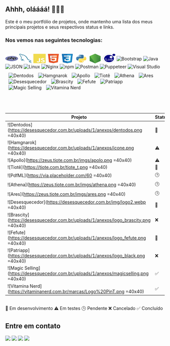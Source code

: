 ## Ahhh, oláááá! 👋👋👋

Este é o meu portfólio de projetos, onde mantenho uma lista dos meus principais projetos e seus respectivos status e links.

### Nos vemos nas seguintes tecnologias:

<div style="display: inline_block"><br>
  <img align="center" alt="PHP" height="30" width="40" src="https://raw.githubusercontent.com/devicons/devicon/master/icons/php/php-original.svg"> 
  <img align="center" alt="MySQL" height="30" width="40" src="https://raw.githubusercontent.com/devicons/devicon/master/icons/mysql/mysql-original.svg"> 
  <img align="center" alt="Javascript" height="30" width="40" src="https://raw.githubusercontent.com/devicons/devicon/master/icons/javascript/javascript-plain.svg">
  <img align="center" alt="HTML5" height="30" width="40" src="https://raw.githubusercontent.com/devicons/devicon/master/icons/html5/html5-original.svg">
  <img align="center" alt="CSS" height="30" width="40" src="https://raw.githubusercontent.com/devicons/devicon/master/icons/css3/css3-original.svg">
  <img align="center" alt="Python" height="30" width="40" src="https://raw.githubusercontent.com/devicons/devicon/master/icons/python/python-original.svg">
  <img align="center" alt="NodeJS" height="30" width="40" src="https://raw.githubusercontent.com/devicons/devicon/master/icons/nodejs/nodejs-original.svg">
  <img align="center" alt="Lua" height="30" width="40" src="https://raw.githubusercontent.com/devicons/devicon/master/icons/lua/lua-original.svg">
  <img align="center" alt="Bootstrap" height="30" width="40" src="https://cdn.jsdelivr.net/gh/devicons/devicon/icons/bootstrap/bootstrap-original.svg">
  <img align="center" alt="Java" height="30" width="40" src="https://cdn.jsdelivr.net/gh/devicons/devicon/icons/java/java-original.svg">
  <img align="center" alt="JSON" height="30" width="40" src="https://cdn.jsdelivr.net/gh/devicons/devicon/icons/json/json-original.svg">
  <img align="center" alt="Linux" height="30" width="40" src="https://cdn.jsdelivr.net/gh/devicons/devicon/icons/linux/linux-original.svg">
  <img align="center" alt="Nginx" height="30" width="40" src="https://cdn.jsdelivr.net/gh/devicons/devicon/icons/nginx/nginx-original.svg">
  <img align="center" alt="npm" height="30" width="40" src="https://cdn.jsdelivr.net/gh/devicons/devicon/icons/npm/npm-original-wordmark.svg">
  <img align="center" alt="Postman" height="30" width="40" src="https://cdn.jsdelivr.net/gh/devicons/devicon/icons/postman/postman-original.svg">
  <img align="center" alt="Puppeteer" height="30" width="40" src="https://cdn.jsdelivr.net/gh/devicons/devicon/icons/puppeteer/puppeteer-original.svg">
  <img align="center" alt="Visual Studio" height="30" width="40" src="https://cdn.jsdelivr.net/gh/devicons/devicon/icons/visualstudio/visualstudio-original.svg">
</div>

<div style="display: inline_block; padding: 10px;">
  <img align="center" alt="Dentodos" height="40" src="https://desesquecedor.com.br/uploads/1/anexos/dentodos.png" style="margin-right: 10px; ">
  <img align="center" alt="Hamgnarok" height="40" src="https://desesquecedor.com.br/uploads/1/anexos/icone.png" style="margin-right: 10px;">
  <img align="center" alt="Apollo" height="40" src="https://zeus.tiote.com.br/imgs/apolo.png" style="margin-right: 10px;"> 
  <img align="center" alt="Tiotê" height="40" src="https://tiote.com.br/tiote_t.png" style="margin-right: 10px;">
  <img align="center" alt="Athena" height="40" src="https://zeus.tiote.com.br/imgs/athena.png" style="margin-right: 10px;">
  <img align="center" alt="Ares" height="40" src="https://zeus.tiote.com.br/imgs/ares.png" style="margin-right: 10px;">
  <img align="center" alt="Desesquecedor" height="40" src="https://desesquecedor.com.br/img/logo2.webp" style="margin-right: 10px;"> 
  <img align="center" alt="Brascity" height="40" src="https://desesquecedor.com.br/uploads/1/anexos/logo_brascity.png" style="margin-right: 10px;">  
  <img align="center" alt="Fefute" height="40" src="https://desesquecedor.com.br/uploads/1/anexos/logo_fefute.png" style="margin-right: 10px;">  
  <img align="center" alt="Patriapp" height="40" src="https://desesquecedor.com.br/uploads/1/anexos/logo_black.png" style="margin-right: 10px;">  
  <img align="center" alt="Magic Selling" height="40" src="https://desesquecedor.com.br/uploads/1/anexos/magicselling.png" style="margin-right: 10px;">  
  <img align="center" alt="Vitamina Nerd" height="40" src="https://vitaminanerd.com.br/marcas/Logo%20PinT.png" style="margin-right: 10px;">
</div>

<br/><br/>  

  | Projeto       | Status | Link | Repositório                                      |
|---------------|--------------|----------------|-------------------------------------------|
| ![Dentodos](https://desesquecedor.com.br/uploads/1/anexos/dentodos.png =40x40)      | 🚧 | [Dentodos](https://dentodos.com.br) | [Dentodos](https://github.com/luanbiao/dentodos) |
| ![Hamgnarok](https://desesquecedor.com.br/uploads/1/anexos/icone.png =40x40)     | ⚠️ | [Baixar](https://#)      | [Hamgnarok](https://github.com/luanbiao/hamgnarok) |
| ![Apollo](https://zeus.tiote.com.br/imgs/apolo.png =40x40)        | ⚠️ | [Acessar](https://apollo.tiote.com.br)     | [Apollo](https://github.com/luanbiao/apollo) |
| ![Tiotê](https://tiote.com.br/tiote_t.png =40x40)         | 🚧 | [Acessar](https://tiote.com.br)     | [Tiotê](https://github.com/luanbiao/tiote) |
| ![PdfML](https://via.placeholder.com/60 =40x40)         | 🕒 | Indisponível   | [PdfML](https://github.com/luanbiao/pdfml) |
| ![Athena](https://zeus.tiote.com.br/imgs/athena.png =40x40)        | 🕒 | [Baixar](https://zeus.tiote.com.br/apps/athena.apk)    | [Athena](https://github.com/luanbiao/athena) |
| ![Ares](https://zeus.tiote.com.br/imgs/ares.png =40x40)          | 🕒 | [Baixar](https://zeus.tiote.com.br/apps/ares.apk)    | [Ares](https://github.com/luanbiao/ares) |
| ![Desesquecedor](https://desesquecedor.com.br/img/logo2.webp =40x40) | 🚧 | 🟢 [Acessar](https://desesquecedor.com.br)    | [Desesquecedor](https://github.com/luanbiao/desesquecedor_preview) |
| ![Brascity](https://desesquecedor.com.br/uploads/1/anexos/logo_brascity.png =40x40)      | ❌ | Indisponível    | [Brascity](https://github.com/luanbiao/brascity) |
| ![Fefute](https://desesquecedor.com.br/uploads/1/anexos/logo_fefute.png =40x40)        | 🚧 | [Acessar](https://fefute.com.br)     | [Fefute](https://github.com/luanbiao/fefute) |
| ![Patriapp](https://desesquecedor.com.br/uploads/1/anexos/logo_black.png =40x40)      | ❌ | Indisponível no momento     | [Patriapp](https://github.com/luanbiao/patriapp) |
| ![Magic Selling](https://desesquecedor.com.br/uploads/1/anexos/magicselling.png =40x40)  | ✅ | Privado | [Magic Selling](https://github.com/luanbiao/magicselling) |
| ![Vitamina Nerd](https://vitaminanerd.com.br/marcas/Logo%20PinT.png =40x40) | ✅ | [Acessar](https://vitaminanerd.com.br)      | [Vitamina Nerd](https://github.com/luanbiao/vitaminanerd) |

<div style="display: inline_block"><br>
🚧 Em desenvolvimento
⚠️ Em testes  
🕒 Pendente
❌ Cancelado
✅ Concluído
</div>

## Entre em contato

<div> 
  <a href="https://instagram.com/luanbiao" target="_blank"><img src="https://img.shields.io/badge/-Instagram-%23E4405F?style=for-the-badge&logo=instagram&logoColor=white" target="_blank"></a>
  <a href="https://discord.gg/wagxzStdcR" target="_blank"><img src="https://img.shields.io/badge/Discord-7289DA?style=for-the-badge&logo=discord&logoColor=white" target="_blank"></a> 
  <a href = "mailto:luanbiao@hotmail.com"><img src="https://img.shields.io/badge/-Hotmail-%23333?style=for-the-badge&logo=hotmail&logoColor=white" target="_blank"></a>
  <a href="https://www.linkedin.com/in/luan-bi%C3%A3o-88028412b/" target="_blank"><img src="https://img.shields.io/badge/-LinkedIn-%230077B5?style=for-the-badge&logo=linkedin&logoColor=white" target="_blank"></a> 
</div>
